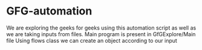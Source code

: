 # GFG-automation

We are exploring the geeks for geeks using this automation script as well as we are taking inputs from files.
Main program is present in GfGExplore/Main file
Using flows class we can create an object according to our input
